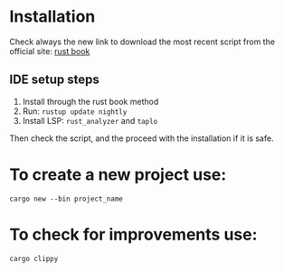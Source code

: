 # Installation
Check always the new link to download the most recent script from the official site:
[rust book](https://doc.rust-lang.org/book/ch01-01-installation.html)

## IDE setup steps
1. Install through the rust book method
2. Run: `rustup update nightly`
3. Install LSP: `rust_analyzer` and `taplo`

Then check the script, and the proceed with the installation if it is safe.

# To create a new project use:
```console
cargo new --bin project_name
```

# To check for improvements use:
```console
cargo clippy
```


